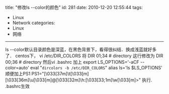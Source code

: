 title: "修改ls --color的颜色"
id: 281
date: 2010-12-20 12:55:44
tags: 
- Linux
- Network
categories: 
- Linux
- 网络
---

ls --color默认目录颜色是深蓝，在黑色背景下，看得很纠结．换成浅蓝就好多了．
centos下， vi /etc/DIR_COLORS
将
DIR 01;34       # directory
这行修改为
DIR 00;36       # directory
然后vi .bashrc
加上
export LS_OPTIONS='-aCF --color=auto'
eval "`dircolors -b /etc/DIR_COLORS`"
alias ls='ls $LS_OPTIONS'
顺便加上PS1
PS1="\[\033[37m\]\t\[\033[m\] \[\033[36m\]\u\[\033[m\]@\[\033[32m\]\h:\[\033[33;1m\]\w\[\033[m\]>"
执行. .bashrc生效